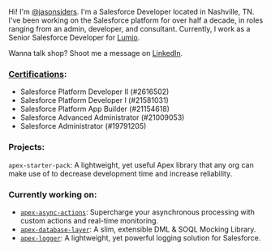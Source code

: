 Hi! I'm [@jasonsiders](https://github.com/jasonsiders). I'm a Salesforce Developer located in Nashville, TN. I've been working on the Salesforce platform for over half a decade, in roles ranging from an admin, developer, and consultant. Currently, I work as a Senior Salesforce Developer for [Lumio](https://www.lumio.com/).

Wanna talk shop? Shoot me a message on [LinkedIn](https://www.linkedin.com/in/jasonsiders/).

### [Certifications](https://trailhead.salesforce.com/en/credentials/certification-detail-print/?searchString=d6Cd87CnUTqjw9YKVrnqm/WHYLDW/ShTTiHL8kGwOzE3cUeuvgjWZSQQfZVVjmjZ):
- Salesforce Platform Developer II (#2616502) 
- Salesforce Platform Developer I (#21581031)
- Salesforce Platform App Builder (#21154618)
- Salesforce Advanced Administrator (#21009053)
- Salesforce Administrator (#19791205)

### Projects:
`apex-starter-pack`: A lightweight, yet useful Apex library that any org can make use of to decrease development time and increase reliability.

### Currently working on:
- [`apex-async-actions`](https://github.com/jasonsiders/apex-async-actions): Supercharge your asynchronous processing with custom actions and real-time monitoring.
- [`apex-database-layer`](https://github.com/jasonsiders/apex-database-layer): A slim, extensible DML & SOQL Mocking Library.
- [`apex-logger`](https://github.com/jasonsiders/apex-logger): A lightweight, yet powerful logging solution for Salesforce.
